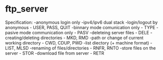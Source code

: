 # ftp_server
Specification:
	-anonymous login only
	-ipv4/ipv6 dual stack
	-login/logout by anonymous - USER, PASS, QUIT
	-binnary mode comunication only - TYPE
	-pasive mode communication only - PASV
	-deleteing server files - DELE
	-creating/deleting directories - MKD, RMD
	-path or change of current working directory - CWD, CDUP, PWD
	-list diectory (+ machine format) - LIST, MLSD
	-renaming of files/directories - RNFR, RNTO
	-store files on the server - STOR
	-download file from server - RETR
